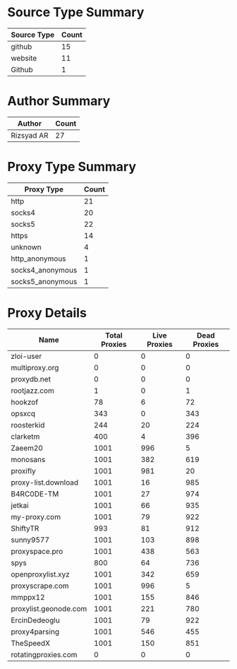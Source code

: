 # Source Type Summary

| Source Type | Count |
|-------------|-------|
| github | 15 |
| website | 11 |
| Github | 1 |


# Author Summary

| Author | Count |
|--------|-------|
| Rizsyad AR | 27 |


# Proxy Type Summary

| Proxy Type | Count |
|------------|-------|
| http | 21 |
| socks4 | 20 |
| socks5 | 22 |
| https | 14 |
| unknown | 4 |
| http_anonymous | 1 |
| socks4_anonymous | 1 |
| socks5_anonymous | 1 |


# Proxy Details

| Name | Total Proxies | Live Proxies | Dead Proxies |
|------|---------------|--------------|---------------|
| zloi-user | 0 | 0 | 0 |
| multiproxy.org | 0 | 0 | 0 |
| proxydb.net | 0 | 0 | 0 |
| rootjazz.com | 1 | 0 | 1 |
| hookzof | 78 | 6 | 72 |
| opsxcq | 343 | 0 | 343 |
| roosterkid | 244 | 20 | 224 |
| clarketm | 400 | 4 | 396 |
| Zaeem20 | 1001 | 996 | 5 |
| monosans | 1001 | 382 | 619 |
| proxifly | 1001 | 981 | 20 |
| proxy-list.download | 1001 | 16 | 985 |
| B4RC0DE-TM | 1001 | 27 | 974 |
| jetkai | 1001 | 66 | 935 |
| my-proxy.com | 1001 | 79 | 922 |
| ShiftyTR | 993 | 81 | 912 |
| sunny9577 | 1001 | 103 | 898 |
| proxyspace.pro | 1001 | 438 | 563 |
| spys | 800 | 64 | 736 |
| openproxylist.xyz | 1001 | 342 | 659 |
| proxyscrape.com | 1001 | 996 | 5 |
| mmppx12 | 1001 | 155 | 846 |
| proxylist.geonode.com | 1001 | 221 | 780 |
| ErcinDedeoglu | 1001 | 79 | 922 |
| proxy4parsing | 1001 | 546 | 455 |
| TheSpeedX | 1001 | 150 | 851 |
| rotatingproxies.com | 0 | 0 | 0 |
